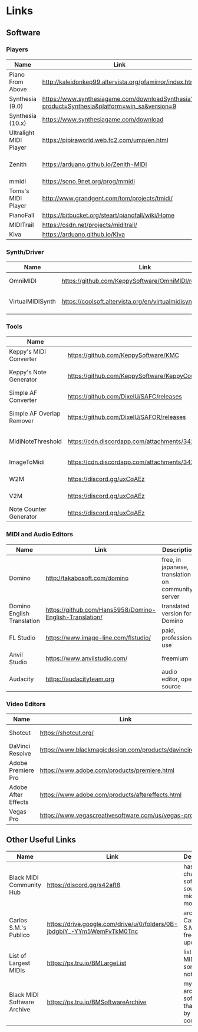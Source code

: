 <h1>Links</h1>

## Software

### Players

| Name                   | Link                                                                                          | Description              |
| ---------------------- | --------------------------------------------------------------------------------------------- | ------------------------ |
| Piano From Above       | <http://kaleidonkep99.altervista.org/pfamirror/index.html>                                    |                          |
| Synthesia (9.0)        | <https://www.synthesiagame.com/downloadSynthesia?product=Synthesia&platform=win_sa&version=9> | free                     |
| Synthesia (10.x)       | <https://www.synthesiagame.com/download>                                                      | paid                     |
| Ultralight MIDI Player | <https://pipiraworld.web.fc2.com/ump/en.html>                                                 |                          |
| Zenith                 | <https://arduano.github.io/Zenith-MIDI>                                                       | not necessarily a player |
| mmidi                  | <https://sono.9net.org/prog/mmidi>                                                            |                          |
| Toms's MIDI Player     | <http://www.grandgent.com/tom/projects/tmidi/>                                                |                          |
| PianoFall              | <https://bitbucket.org/steart/pianofall/wiki/Home>                                            |                          |
| MIDITrail              | <https://osdn.net/projects/miditrail/>                                                        |                          |
| Kiva                   | <https://arduano.github.io/Kiva>                                                              |

### Synth/Driver

| Name             | Link                                                           | Description             |
| ---------------- | -------------------------------------------------------------- | ----------------------- |
| OmniMIDI         | <https://github.com/KeppySoftware/OmniMIDI/releases>           | most optimized          |
| VirtualMIDISynth | <https://coolsoft.altervista.org/en/virtualmidisynth#download> | standard, was most used |

### Tools

| Name                      | Link                                                                                                 | Description                      |
| ------------------------- | ---------------------------------------------------------------------------------------------------- | -------------------------------- |
| Keppy's MIDI Converter    | <https://github.com/KeppySoftware/KMC>                                                               | convert MIDI to MP3/WAV/OGG      |
| Keppy's Note Generator    | <https://github.com/KeppySoftware/KeppyCounterGenerator>                                             | render MIDITrail counter         |
| Simple AF Converter       | <https://github.com/DixelU/SAFC/releases>                                                            | convert, merge MIDIs             |
| Simple AF Overlap Remover | <https://github.com/DixelU/SAFOR/releases>                                                           | remove overlaps on MIDIs         |
| MidiNoteThreshold         | <https://cdn.discordapp.com/attachments/342003805270966284/594536903173210122/MidiNoteThreshold.exe> | remove notes above the threshold |
| ImageToMidi               | <https://cdn.discordapp.com/attachments/342003805270966284/591137488970448896/ImageToMidi.exe>       | converts image to MIDI           |
| W2M                       | <https://discord.gg/uxCqAEz>                                                                         | get it on the Discord server     |
| V2M                       | <https://discord.gg/uxCqAEz>                                                                         | get it on the Discord server     |
| Note Counter Generator    | <https://discord.gg/uxCqAEz>                                                                         | get it on the Discord server     |

### MIDI and Audio Editors

| Name                       | Link                                                      | Description                                        |
| -------------------------- | --------------------------------------------------------- | -------------------------------------------------- |
| Domino                     | <http://takabosoft.com/domino>                            | free, in japanese, translation on community server |
| Domino English Translation | <https://github.com/Hans5958/Domino-English-Translation/> | translated version for Domino                      |
| FL Studio                  | <https://www.image-line.com/flstudio/>                    | paid, professional use                             |
| Anvil Studio               | <https://www.anvilstudio.com/>                            | freemium                                           |
| Audacity                   | <https://audacityteam.org>                                | audio editor, open source                          |

### Video Editors

| Name                | Link                                                        | Description       |
| ------------------- | ----------------------------------------------------------- | ----------------- |
| Shotcut             | <https://shotcut.org/>                                      | free, open source |
| DaVinci Resolve     | <https://www.blackmagicdesign.com/products/davinciresolve/> | free              |
| Adobe Premiere Pro  | <https://www.adobe.com/products/premiere.html>              | paid              |
| Adobe After Effects | <https://www.adobe.com/products/aftereffects.html>          | paid              |
| Vegas Pro           | <https://www.vegascreativesoftware.com/us/vegas-pro/>       | paid              |

## Other Useful Links

| Name                        | Link                                                                      | Description                                              |
| --------------------------- | ------------------------------------------------------------------------- | -------------------------------------------------------- |
| Black MIDI Community Hub    | <https://discord.gg/s42aft8>                                              | has a channel for software, soundfonts, midis, and more  |
| Carlos S.M.'s Publico       | <https://drive.google.com/drive/u/0/folders/0B-jbdgbiY_-YYm5WemFvTkM0Tnc> | archive by Carlos S.M., not frequently updated           |
| List of Largest MIDIs       | <https://px.tru.io/BMLargeList>                                           | list of large MIDIs, sorted by notes                     |
| Black MIDI Software Archive | <https://px.tru.io/BMSoftwareArchive>                                     | my own archive of softwares that's used by the community |
